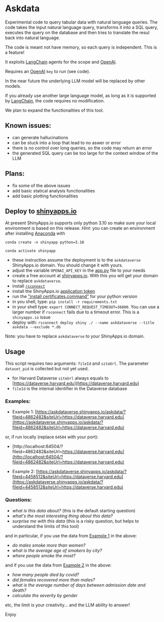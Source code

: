 # Askdata

Experimental code to query tabular data with natural language queries.
The code takes the input natural language query, transforms it into a SQL query, executes the query on the database and then tries to translate the resul back into natural language. 

The code is meant not have memory, so each query is independent. This is a feature!

It exploits [LangChain](https://www.langchain.com) agents for the scope and [OpenAI](https://openai.com).

Requires an [OpenAI](https://openai.com) `key` to run (see code).

In the near future the underlying LLM model will be replaced by other models.

If you already use another large language model, as long as it is supported
by [LangChain](https://www.langchain.com), the code requires no modification.

We plan to expand the functionalities of this tool.

## Known issues:
* can generate hallucinations
* can be stuck into a loop that lead to no aswer or error
* there is no control over long queries, so the code may return an error
* the generated SQL query can be too large for the context window of the LLM

## Plans:
* fix some of the above issues
* add basic statical analysis functionalities
* add basic plotting functionalities

## Deploy to [shinyapps.io](https://www.shinyapps.io)
At present ShinyApps.io supports only python 3.10 so make sure your local environment is based on this release. 
*Hint:* you can create an environment after installing [Anaconda](https://docs.anaconda.com/free/anaconda/install/index.html) with 

`conda create -n shinyapp python=3.10`

`conda activate shinyapp`
* these instruction assume the deployment is to the `askdataverse` ShinyApps.io domain. You should change it with yours.
* adjust the variable `OPENAI_API_KEY` in the [app.py](app.py) file to your needs
* create a free account at [shinyapps.io](https://www.shinyapps.io). With this you will get your domain to replace `askdataverse`.
* install [`rsconnect`](https://pypi.org/project/rsconnect-python/)
* install the ShinyApps.io [application token](https://docs.posit.co/shinyapps.io/getting-started.html) 
* run the ["install certificates.command"](https://www.geeksforgeeks.org/how-to-install-and-use-ssl-certificate-in-python/) for your python version
* in you shell, type: `pip install -r requirements.txt`
* in your shell type: `export CONNECT_REQUEST_TIMEOUT=36000`. You can use a larger number if `rsconnect` fails due to a timeout error. This is a `shinyapps.io` issue
* deploy with: `rsconnect deploy shiny ./ --name askdataverse --title askdata --exclude *.db`


Note: you have to replace `askdataverse` to your ShinyApps.io domain.



## Usage 
This script requires two arguments: `fileId` and `siteUrl`. 
The parameter `dataset_pid` is collected but not yet used.

* for Harvard Dataverse `siteUrl` always equals to [https://dataverse.harvard.edu](https://dataverse.harvard.edu)
* `fileId` is the internal identifier in the Dataverse database

### Examples:
* Example 1: [https://askdataverse.shinyapps.io/askdata/?fileid=4862482&siteUrl=https://dataverse.harvard.edu](https://askdataverse.shinyapps.io/askdata/?fileid=4862482&siteUrl=https://dataverse.harvard.edu)


or, if run locally (replace `64504` with your port):
* [http://localhost:64504/?fileid=4862482&siteUrl=https://dataverse.harvard.edu](http://localhost:64504/?fileid=4862482&siteUrl=https://dataverse.harvard.edu)

* Example 2: [https://askdataverse.shinyapps.io/askdata/?fileid=4458512&siteUrl=https://dataverse.harvard.edu](https://askdataverse.shinyapps.io/askdata/?fileid=4458512&siteUrl=https://dataverse.harvard.edu)
  
### Questions:
* *what is this data about?* (this is the default starting question)
* *what's the most interesting thing about this data?*
* *surprise me with this data* (this is a risky question, but helps to understand the limits of this tool)


and in particular, if you use the data from [Example 1](https://askdataverse.shinyapps.io/askdata/?fileid=4862482&siteUrl=https://dataverse.harvard.edu) in the above:
* *do males smoke more than women?*
* *what is the average age of smokers by city?*
* *where people smoke the most?*


and if you use the data from [Example 2](https://askdataverse.shinyapps.io/askdata/?fileid=4458512&siteUrl=https://dataverse.harvard.edu) in the above:
* *how many people died by covid?*
* *did females recovered more than males?*
* *what is the average number of days between admission date and death?*
* *calculate the severity by gender*

etc, the limit is your creativity... and the LLM ability to answer!

Enjoy
